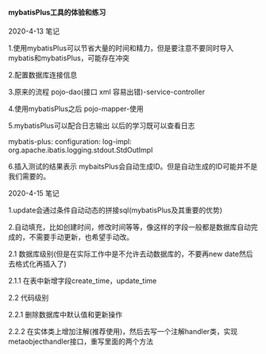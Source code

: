 #### mybatisPlus工具的体验和练习

2020-4-13 笔记

1.使用mybatisPlus可以节省大量的时间和精力，但是要注意不要同时导入mybatis和mybatisPlus，可能存在冲突

2.配置数据库连接信息

3.原来的流程  pojo-dao(接口 xml 容易出错)-service-controller

4.使用mybatisPlus之后  pojo-mapper-使用

5.mybatisPlus可以配合日志输出  以后的学习既可以查看日志

mybatis-plus:
  configuration:
    log-impl: org.apache.ibatis.logging.stdout.StdOutImpl

6.插入测试的结果表示  mybaitsPlus会自动生成ID。但是自动生成的ID可能并不是我们需要的。

2020-4-15 笔记

1.update会通过条件自动动态的拼接sql(mybatisPlus及其重要的优势)

2.自动填充，比如创建时间，修改时间等等，像这样的字段一般都是数据库自动完成的，不需要手动更新，也希望手动改。

2.1 数据库级别(但是在实际工作中是不允许去动数据库的，不要再new date然后去格式化再插入了)

2.1.1 在表中新增字段create_time，update_time

2.2 代码级别

2.2.1 删除数据库中默认值和更新操作

2.2.2 在实体类上增加注解(推荐使用)，然后去写一个注解handler类，实现metaobjecthandler接口，重写里面的两个方法